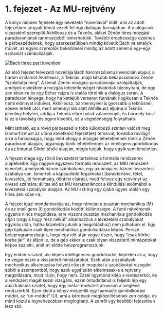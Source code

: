 # 1. fejezet - Az MU-rejtvény

A könyv minden fejezete egy bevezető “novellával” indít, ami az adott fejezetben tárgyalt témát vezeti fel egy dialógus formájában. A dialógusok visszatérő szereplői Akhilleusz és a Teknős, akiket Zénón híres mozgási paradoxonjának tanmeséjéből ismerhetünk. További érdekessége ezeknek a párbeszédeknek, hogy szerkezetükben mindig követik Bach valamelyik művét, az egyes szereplők bekezdései mindig az adott zenemű egy-egy szólamát szimbolizálják.

[![Bach three part invention][three-invention-yt-image]][three-invention-video]

Az első fejezet felvezető novellája Bach háromszólamú invencióin  alapul, a három szólamot Akhilleusz, a Teknős, majd később bekapcsolódva Zénón “szólaltatja meg”. A témát Zénón mozgási paradoxonjai szolgáltatják, amelyek elviekben a mozgás lehetetlenségét hivatottak bizonyítani, de egy zen köan-ra és egy Echer rajzra is utalás történik a dialógus során. A paradoxon lényege, hogy ha kettejük versenyt futnának (logikusan a Teknős némi előnnyel indulva), Akhilleusz, bármennyivel is gyorsabb a teknősnél, sosem érheti utól, mert amennyi idő alatt Akhilleusz eljutna a Teknős jelenlegi helyére, addig a Teknős előre halad valamennyit, és bármely kicsi is ez a távolság (és egyre kisebb), ez a végtelenségig folytatható.

Mint látható, ez a rövid párbeszéd is több különböző szinten valósít meg izomorfizmust az utána következő fejezet(ek) témáival, továbbá rávilágít arra a furcsaságra, hogy mint ahogy a mozgás lehetetlennek tűnik a Zénón paradoxon alapján, ugyanúgy tűnik lehetetlennek az intelligens gondolkodás és az öntudat Gödel tétele alapján, mégis tudjuk, hogy egyik sem lehetetlen.

A fejezet maga egy rövid bevezetést tartalmaz a formális rendszerek alapelveibe. Egy nagyon egyszerű formális rendszert, az MIU rendszert ismerteti, amelynek három szimbóluma, egy axiómája és három levezetési szabálya van. Ismerteti a kapcsolódó fogalmakat (karakterlánc, tétel, levezetés, jól formáltság, döntési eljárás), majd feltesz egy rejtvényt az olvasó számára: állítsa elő az MU karakterláncot a kiindulási axiómából a levezetési szabályok alapján. Az MU sztring egy újabb ügyes utalán egy híres zen köan-ra.

A fejezet igazi mondanivalója az, hogy rámutat a pusztán mechanikus (M) és az intelligens (I) gondolkodás közötti különbségre. A fenti rejtvénynek ugyanis nincs megoldása, erre viszont pusztán mechanikus gondolkodás útján (vagyis hogy “ész nélkül” alkalmazzuk a levezetési szabályokat egymás után, hátha közelebb jutunk a megoldáshoz) nem juthatunk el. Egy gép tipikusan csak ilyen mechanikus gondolkodásra képes. Persze beleprogramozhatjuk, hogy egy idő után vegye észre, hogy “csak körbe körbe jár”, és álljon le, de a gép ekkor is csak olyan visszatérő mintázatokat képes észlelni, amit mi előtte beleprogramoztunk.

Egy ember viszont, aki képes intelligensen gondolkodni, képtelen arra, hogy ne vegye észre a visszatérő mintázatokat. Ezek után a szabályok mechanikus alkalmazása helyett elkezdi magukat a szabályokat vizsgálni abból a szempontból, hogy azok egyáltalán alkalmasak-e a rejtvény megoldására, majd rájön, hogy nem. Ezzel úgymond kilép a rendszerből, és a rendszert magát kezdi vizsgálni, ezzel öntudatlanul is feljebb lép egy absztrakciós szintet, hogy egy meta-rendszert alkosson a meglévő rendszerből. Ezen kívül a könyv megemlít egy harmadik gondolkodási módot, az “un-módot” (U), ami a kérdések megközelítésének zen módja, és mind közül a legnehezebben megfogható. A zenről egy későbbi fejezetben lesz szó.

[three-invention-yt-image]: http://img.youtube.com/vi/FmsFnGVeLPw/0.jpg
[three-invention-video]: https://www.youtube.com/watch?v=FmsFnGVeLPw
